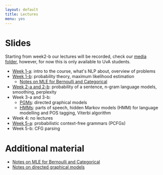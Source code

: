 ```yaml
---
layout: default
title: Lectures
menu: yes
---
```


# Slides

Starting from week2-b our lectures will be recorded, check our [media folder](https://webcolleges.uva.nl/Mediasite/Catalog/Full/bd8791b033c84c86a7ca338b0b79e88f21), however, for now this is only available to UvA students. 

* [Week 1-a](lectures/week1-a.pdf): intro to the course, what's NLP about, overview of problems
* [Week 1-b](lectures/week1-b.pdf): probability theory, maximum likelihood estimation 
    * [Notes on MLE for Bernoulli and Categorical](//github.com/wilkeraziz/notes/blob/master/machine-learning/MLE/main.pdf)
* [Week 2-a and 2-b](lectures/week2-a.pdf): probability of a sentence, n-gram language models, smoothing, perplexity 
* Week 3-a and 3-b:
    * [PGMs](lectures/pgms.pdf): directed graphical models
    * [HMMs](lectures/week3-a.pdf): parts of speech, hidden Markov models (HMM) for language modelling and POS tagging, Viterbi algorithm
* Week 4: no lectures
* [Week 5-a](lectures/week5-a.pdf): probabilistic context-free grammars (PCFGs)
* Week 5-b: CFG parsing

# Additional material

* [Notes on MLE for Bernoulli and Categorical](//github.com/wilkeraziz/notes/blob/master/machine-learning/MLE/main.pdf)
* [Notes on directed graphical models](//github.com/wilkeraziz/notes/blob/master/machine-learning/PGM/main.pdf)
